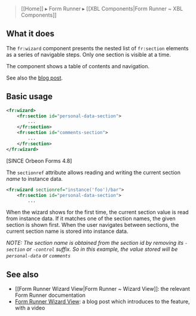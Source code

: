 > [[Home]] ▸ Form Runner ▸ [[XBL Components|Form Runner ~ XBL Components]]

## What it does

The `fr:wizard` component presents the nested list of `fr:section` elements as a series of navigable steps. Only one section is visible at a time.

The component shows a table of contents and navigation.

See also the [blog post](http://blog.orbeon.com/2012/12/form-runner-wizard-view.html).

## Basic usage

```xml
<fr:wizard>
    <fr:section id="personal-data-section">
        ...
    </fr:section>
    <fr:section id="comments-section">
        ...
    </fr:section>
</fr:wizard>
```

[SINCE Orbeon Forms 4.8]

The `sectionref` attribute allows reading and writing the current section *name* to instance data.

```xml
<fr:wizard sectionref="instance('foo')/bar">
    <fr:section id="personal-data-section">
        ...
```

When the wizard shows for the first time, the current section value is read from instance data. If it matches one of the section names, the given section is shown first. When the user navigates between sections, the current section name is stored into instance data.

*NOTE: The section name is obtained from the section id by removing its `-section` or `-control` suffix. So in this example, the value stored will be `personal-data` or `comments`*

## See also

- [[Form Runner Wizard View|Form Runner ~ Wizard View]]: the relevant Form Runner documentation
- [Form Runner Wizard View](http://blog.orbeon.com/2012/12/form-runner-wizard-view.html): a blog post which introduces to the feature, with a video
